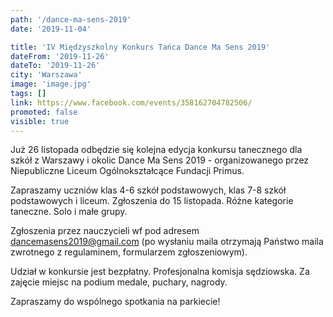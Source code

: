 ```yaml
---
path: '/dance-ma-sens-2019'
date: '2019-11-04'

title: 'IV Międzyszkolny Konkurs Tańca Dance Ma Sens 2019'
dateFrom: '2019-11-26'
dateTo: '2019-11-26'
city: 'Warszawa'
image: 'image.jpg'
tags: []
link: https://www.facebook.com/events/358162704782506/
promoted: false
visible: true
---
```

Już 26 listopada odbędzie się kolejna edycja konkursu tanecznego dla szkół z Warszawy i okolic 
Dance Ma Sens 2019 - organizowanego przez Niepubliczne Liceum Ogólnokształcące Fundacji Primus.

Zapraszamy uczniów klas 4-6 szkół podstawowych, klas 7-8 szkół podstawowych i liceum. Zgłoszenia do 15 listopada. Różne kategorie taneczne. Solo i małe grupy.

Zgłoszenia przez nauczycieli wf pod adresem dancemasens2019@gmail.com (po wysłaniu maila otrzymają Państwo maila zwrotnego z regulaminem, formularzem zgłoszeniowym).

Udział w konkursie jest bezpłatny. Profesjonalna komisja sędziowska. Za zajęcie miejsc na podium medale, puchary, nagrody. 

Zapraszamy do wspólnego spotkania na parkiecie!
